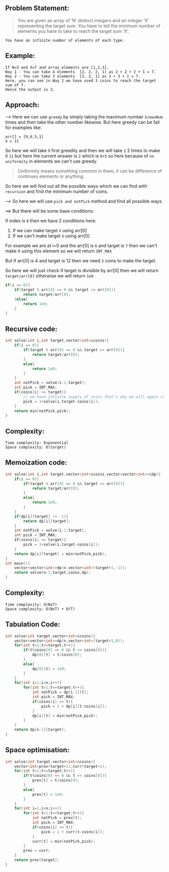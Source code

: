 ## Problem Statement:

>You are given an array of ‘N’ distinct integers and an integer ‘X’ representing the target sum. You have to tell the minimum number of elements you have to take to reach the target sum ‘X’.

```
You have an infinite number of elements of each type.
```

## Example:

```
If N=3 and X=7 and array elements are [1,2,3]. 
Way 1 - You can take 4 elements  [2, 2, 2, 1] as 2 + 2 + 2 + 1 = 7.
Way 2 - You can take 3 elements  [3, 3, 1] as 3 + 3 + 1 = 7.
Here, you can see in Way 2 we have used 3 coins to reach the target sum of 7.
Hence the output is 3.
```

## Approach:

--> Here we can use `greedy` by simply taking the maximum number `X/maxNum` times and then take the other number likewise. But here greedy can be fail for examples like:

```
arr[] = [9,6,5,1]
X = 11
```

So here we will take `9` first greedily and then we will take `1` 2 times to make it `11` but here the current answer is `2` which is `6+5` so here because of `no uniformity` in elements we can't use greedy.

>Uniformity means something common in them, it can be difference of continues elements or anything.

So here we will find out all the possible ways which we can find with `recursion` and find the minimum number of coins.

--> So here we will use `pick and notPick` method and find all possible ways.

==> But there will be some base conditions:

If index is `0` then we have 2 conditions here:

1. If we can make target `X` using arr[0] 
2. If we can't make target `X` using arr[0]

For example we are at i=0 and the arr[0] is `6` and target is `7` then we can't make it using this element so we will return `INT_MAX`

But if arr[0] is 4 and target is 12 then we need `3` coins to make the target.

So here we will just check if target is divisible by arr[0] then we will return `target/arr[0]` otherwise we will return `1e9`

```cpp
if(i == 0){
	if(target % arr[0] == 0 && target >= arr[0]){
		return target/arr[0];
	}else{
		return 1e9;
	}
}
```

## Recursive code:

```cpp
int solve(int i,int target,vector<int>&coins){
	if(i == 0){
		if(target % arr[0] == 0 && target >= arr[0]){
			return target/arr[0];
		}
		else{
			return 1e9;
		}
	}
	int notPick = solve(i-1,target);
	int pick = INT_MAX;
	if(coins[i] <= target){
		// we have infinite supply of coins that's why we will again call the solve function for same index
		pick = 1+solve(i,target-coins[i]);
	}
	return min(notPick,pick);
}
```

## Complexity:

```
Time complexity: Exponential
Space complexity: O(target)
```

## Memoization code:

```cpp
int solve(int i,int target,vector<int>&coins,vector<vector<int>>&dp){
	if(i == 0){
		if(target % arr[0] == 0 && target >= arr[0]){
			return target/arr[0];
		}
		else{
			return 1e9;
		}
	}
	if(dp[i][target] != -1){
		return dp[i][target];
	}
	int notPick = solve(i-1,target);
	int pick = INT_MAX;
	if(coins[i] <= target){
		pick = 1+solve(i,target-coins[i]);
	}
	return dp[i][target] = min(notPick,pick);
}
int main(){
	vector<vector<int>>dp(n,vector<int>(target+1,-1));
	return solve(n-1,target,coins,dp);
}
```

## Complexity:

```
Time complexity: O(NxT)
Space complexity: O(NxT) + O(T)
```

## Tabulation Code:

```cpp
int solve(int target,vector<int>&coins){
	vector<vector<int>>dp(n,vector<int>(target+1,0));
	for(int t=1;t<=target;t++){
		if(t%coins[0] == 0 && t >= coins[0]){
			dp[0][t] = t/coins[0];
		}
		else{
			dp[0][t] = 1e9;
		}
	}
	for(int i=1;i<n;i++){
		for(int t=1;t<=target;t++){
			int notPick = dp[i-1][t];
			int pick = INT_MAX;
			if(coins[i] <= t){
				pick = 1 + dp[i][t-coins[i]];
			}
			dp[i][t] = min(notPick,pick);
		}
	}
	return dp[n-1][target];
}
```

## Space optimisation:

```cpp
int solve(int target,vector<int>&coins){
	vector<int>prev(target+1),curr(target+1);
	for(int t=1;t<=target;t++){
		if(t%coins[0] == 0 && t >= coins[0]){
			prev[t] = t/coins[0];
		}
		else{
			prev[t] = 1e9;
		}
	}
	for(int i=1;i<n;i++){
		for(int t=1;t<=target;t++){
			int notPick = prev[t];
			int pick = INT_MAX;
			if(coins[i] <= t){
				pick = 1 + curr[t-coins[i]];
			}
			curr[t] = min(notPick,pick);
		}
		prev = curr;
	}
	return prev[target];
}
```